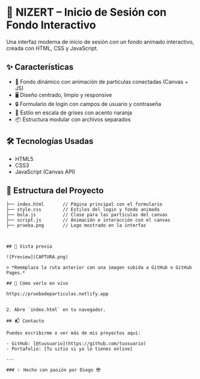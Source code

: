 # 🌌 NIZERT – Inicio de Sesión con Fondo Interactivo

Una interfaz moderna de inicio de sesión con un fondo animado interactivo, creada con HTML, CSS y JavaScript.

## ✨ Características

- 🎨 Fondo dinámico con animación de partículas conectadas (Canvas + JS)
- 🖥️ Diseño centrado, limpio y responsive
- 🔒 Formulario de login con campos de usuario y contraseña
- 🧊 Estilo en escala de grises con acento naranja
- 📦 Estructura modular con archivos separados

## 🛠️ Tecnologías Usadas

- HTML5
- CSS3
- JavaScript (Canvas API)

## 📁 Estructura del Proyecto

```text
├── index.html       // Página principal con el formulario
├── style.css        // Estilos del login y fondo animado
├── bola.js          // Clase para las partículas del canvas
├── script.js        // Animación e interacción con el canvas
├── prueba.png       // Logo mostrado en la interfaz



## 🧪 Vista previa

![Preview](CAPTURA.png)

> *Reemplaza la ruta anterior con una imagen subida a GitHub o GitHub Pages.*

## 🚀 Cómo verlo en vivo

https://pruebadeparticulas.netlify.app


2. Abre `index.html` en tu navegador.

## 📬 Contacto

Puedes escribirme o ver más de mis proyectos aquí:

- GitHub: [@tuusuario](https://github.com/tuusuario)
- Portafolio: [Tu sitio si ya lo tienes online]

---

### ✨ Hecho con pasión por Diego 😎


